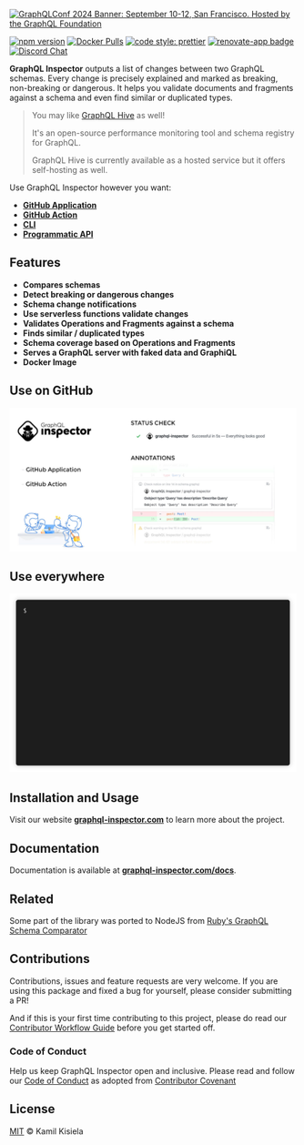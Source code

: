 [![GraphQLConf 2024 Banner: September 10-12, San Francisco. Hosted by the GraphQL Foundation](https://github.com/user-attachments/assets/bdb8cd5d-5186-4ece-b06b-b00a499b7868)](https://graphql.org/conf/2024/?utm_source=github&utm_medium=schema_stitching&utm_campaign=readme)

<!-- Uncomment when we remove GraphQL Conf banner -->
<!-- [![Inspector](https://user-images.githubusercontent.com/25294569/64163641-50cc9f80-ce4a-11e9-89b0-248c7d12142f.gif)](https://graphql-inspector.com/) -->

[![npm version](https://badge.fury.io/js/%40graphql-inspector%2Fcli.svg)](https://npmjs.com/package/@graphql-inspector/cli)
[![Docker Pulls](https://img.shields.io/docker/pulls/kamilkisiela/graphql-inspector)](https://hub.docker.com/r/kamilkisiela/graphql-inspector)
[![code style: prettier](https://img.shields.io/badge/code_style-prettier-ff69b4.svg?style=flat-square)](https://github.com/prettier/prettier)
[![renovate-app badge](https://img.shields.io/badge/renovate-app-blue.svg)](https://renovateapp.com/)
[![Discord Chat](https://img.shields.io/discord/625400653321076807)](https://discord.gg/xud7bH9)

**GraphQL Inspector** outputs a list of changes between two GraphQL schemas. Every change is
precisely explained and marked as breaking, non-breaking or dangerous. It helps you validate
documents and fragments against a schema and even find similar or duplicated types.

> You may like [GraphQL Hive](https://graphql-hive.com) as well!
>
> It's an open-source performance monitoring tool and schema registry for GraphQL.
>
> GraphQL Hive is currently available as a hosted service but it offers self-hosting as well.

Use GraphQL Inspector however you want:

- [**GitHub Application**](https://graphql-inspector.com/install)
- [**GitHub Action**](https://github.com/marketplace/actions/graphql-inspector)
- [**CLI**](https://graphql-inspector.com/docs/installation#cli)
- [**Programmatic API**](https://graphql-inspector.com/docs/installation#programmatic-api)

## Features

- **Compares schemas**
- **Detect breaking or dangerous changes**
- **Schema change notifications**
- **Use serverless functions validate changes**
- **Validates Operations and Fragments against a schema**
- **Finds similar / duplicated types**
- **Schema coverage based on Operations and Fragments**
- **Serves a GraphQL server with faked data and GraphiQL**
- **Docker Image**

## Use on GitHub

![Github](./website/public/assets/img/github/app-action.jpg)

## Use everywhere

![Example](./packages/cli/demo.gif)

## Installation and Usage

Visit our website [**graphql-inspector.com**](https://graphql-inspector.com/) to learn more about
the project.

## Documentation

Documentation is available at
[**graphql-inspector.com/docs**](https://www.graphql-inspector.com/docs).

## Related

Some part of the library was ported to NodeJS from
[Ruby's GraphQL Schema Comparator](https://github.com/xuorig/graphql-schema_comparator)

## Contributions

Contributions, issues and feature requests are very welcome. If you are using this package and fixed
a bug for yourself, please consider submitting a PR!

And if this is your first time contributing to this project, please do read our
[Contributor Workflow Guide](https://github.com/the-guild-org/Stack/blob/master/CONTRIBUTING.md)
before you get started off.

### Code of Conduct

Help us keep GraphQL Inspector open and inclusive. Please read and follow our
[Code of Conduct](https://github.com/the-guild-org/Stack/blob/master/CODE_OF_CONDUCT.md) as adopted
from [Contributor Covenant](https://www.contributor-covenant.org/)

## License

[MIT](https://github.com/kamilkisiela/graphql-inspector/blob/master/LICENSE) © Kamil Kisiela

